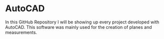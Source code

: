 # AutoCAD
In this GitHub Repository I will be showing up every project developed with AutoCAD. This software was mainly used for the creation of planes and measurements.
